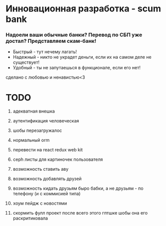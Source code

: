 # Инновационная разработка - scum bank

### Надоели ваши обычные банки? Перевод по СБП уже достал? Представляем скам-банк!

* Быстрый - тут нечему лагать!
* Надежный - никто не украдет деньги, если их на самом деле не существует!
* Удобный - ты не запутаешься в функционале, если его нет!

сделано с любовью и ненавистью<3


# TODO
1. адекватная внешка
2. аутентификация человеческая
3. шобы перезагружалос
4. нормальный orm
5. перевести на react redux web kit
6. ceph листы для картиночек пользователя

7. возможность ставить аву
8. возможность добавлять друзей
9. возможность кидать друзьям быро бабки, а не друзьям - по телефону (и с коммисией типа)
10. хоум пейдж с новостями

11. скормить фулл проект после всего этого гптшке шобы она его раскритиковала

